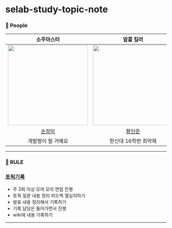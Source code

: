 # selab-study-topic-note

### 🙆 People

<div align="center">

|  소주마스터  |  알콜 킬러   |    | 
| :-----------------------------------: | :-----------------: | :----------------: |
|<img src="https://avatars.githubusercontent.com/u/71416769?v=4" width="250"/>|<img src="https://avatars.githubusercontent.com/u/50690859?v=4" width="250"/>|<img src="https://avatars.githubusercontent.com/u/76032947?v=4" height="250" width="250"/> |
|[손장미](https://github.com/sonrose)|[황인준](https://github.com/InJun2)|[황하림](https://github.com/HwangHarim)|
|개발짱이 될 거예요|한신대 16학번 최약체||

  </div>
  
---

### 🤙 RULE

### [토픽기록](https://github.com/selab-hs/selab-study-topic-note/wiki)
- 주 3회 이상 모여 모의 면접 진행
- 토픽 질문 내용 정리 피드백 열심히하기
- 발표 내용 정리해서 기록하기
- 기록 담당은 돌아가면서 진행
- wiki에 내용 기록하기
---
